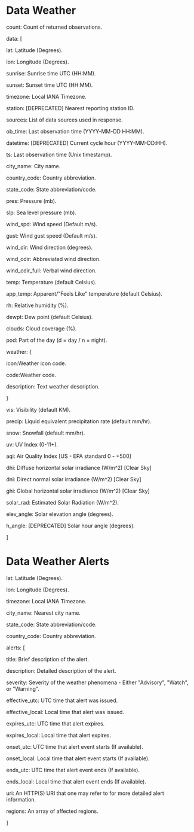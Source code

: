 # Data Weather

count: Count of returned observations.

data: [

lat: Latitude (Degrees).

lon: Longitude (Degrees).

sunrise: Sunrise time UTC (HH:MM).

sunset: Sunset time UTC (HH:MM).

timezone: Local IANA Timezone.

station: [DEPRECATED] Nearest reporting station ID.

sources: List of data sources used in response.

ob_time: Last observation time (YYYY-MM-DD HH:MM).

datetime: [DEPRECATED] Current cycle hour (YYYY-MM-DD:HH).

ts: Last observation time (Unix timestamp).

city_name: City name.

country_code: Country abbreviation.

state_code: State abbreviation/code.

pres: Pressure (mb).

slp: Sea level pressure (mb).

wind_spd: Wind speed (Default m/s).

gust: Wind gust speed (Default m/s).

wind_dir: Wind direction (degrees).

wind_cdir: Abbreviated wind direction.

wind_cdir_full: Verbal wind direction.

temp: Temperature (default Celsius).

app_temp: Apparent/"Feels Like" temperature (default Celsius).

rh: Relative humidity (%).

dewpt: Dew point (default Celsius).

clouds: Cloud coverage (%).

pod: Part of the day (d = day / n = night).

weather: {

icon:Weather icon code.

code:Weather code.

description: Text weather description.

}

vis: Visibility (default KM).

precip: Liquid equivalent precipitation rate (default mm/hr).

snow: Snowfall (default mm/hr).

uv: UV Index (0-11+).

aqi: Air Quality Index [US - EPA standard 0 - +500]

dhi: Diffuse horizontal solar irradiance (W/m^2) [Clear Sky]

dni: Direct normal solar irradiance (W/m^2) [Clear Sky]

ghi: Global horizontal solar irradiance (W/m^2) [Clear Sky]

solar_rad: Estimated Solar Radiation (W/m^2).

elev_angle: Solar elevation angle (degrees).

h_angle: [DEPRECATED] Solar hour angle (degrees).

]

# Data Weather Alerts

lat: Latitude (Degrees).

lon: Longitude (Degrees).

timezone: Local IANA Timezone.

city_name: Nearest city name.

state_code: State abbreviation/code.

country_code: Country abbreviation.

alerts: [

title: Brief description of the alert.

description: Detailed description of the alert.

severity: Severity of the weather phenomena - Either "Advisory", "Watch", or "Warning".

effective_utc: UTC time that alert was issued.

effective_local: Local time that alert was issued.

expires_utc: UTC time that alert expires.

expires_local: Local time that alert expires.

onset_utc: UTC time that alert event starts (If available).

onset_local: Local time that alert event starts (If available).

ends_utc: UTC time that alert event ends (If available).

ends_local: Local time that alert event ends (If available).

uri: An HTTP(S) URI that one may refer to for more detailed alert information.

regions: An array of affected regions.

]
